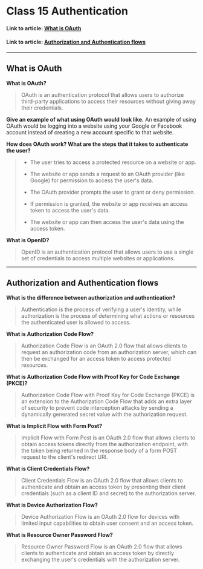 # Class 15 Authentication

#### Link to article: [What is OAuth](https://www.csoonline.com/article/3216404/what-is-oauth-how-the-open-authorization-framework-works.html)

#### Link to article: [Authorization and Authentication flows](https://auth0.com/docs/get-started/authentication-and-authorization-flow)

>

***

## What is OAuth

**What is OAuth?**
> OAuth is an authentication protocol that allows users to authorize third-party applications to access their resources without giving away their credentials.

**Give an example of what using OAuth would look like.** An example of using OAuth would be logging into a website using your Google or Facebook account instead of creating a new account specific to that website.

**How does OAuth work? What are the steps that it takes to authenticate the user?**
>
>- The user tries to access a protected resource on a website or app.
>
>- The website or app sends a request to an OAuth provider (like Google) for permission to access the user's data.
>
>- The OAuth provider prompts the user to grant or deny permission.
>
>- If permission is granted, the website or app receives an access token to access the user's data.
>
>- The website or app can then access the user's data using the access token.

**What is OpenID?**
> OpenID is an authentication protocol that allows users to use a single set of credentials to access multiple websites or applications.

***

## Authorization and Authentication flows

**What is the difference between authorization and authentication?**
> Authentication is the process of verifying a user's identity, while authorization is the process of determining what actions or resources the authenticated user is allowed to access.

**What is Authorization Code Flow?**
> Authorization Code Flow is an OAuth 2.0 flow that allows clients to request an authorization code from an authorization server, which can then be exchanged for an access token to access protected resources.

**What is Authorization Code Flow with Proof Key for Code Exchange (PKCE)?**
> Authorization Code Flow with Proof Key for Code Exchange (PKCE) is an extension to the Authorization Code Flow that adds an extra layer of security to prevent code interception attacks by sending a dynamically generated secret value with the authorization request.

**What is Implicit Flow with Form Post?**
> Implicit Flow with Form Post is an OAuth 2.0 flow that allows clients to obtain access tokens directly from the authorization endpoint, with the token being returned in the response body of a form POST request to the client's redirect URI.

**What is Client Credentials Flow?**
> Client Credentials Flow is an OAuth 2.0 flow that allows clients to authenticate and obtain an access token by presenting their client credentials (such as a client ID and secret) to the authorization server.

**What is Device Authorization Flow?**
> Device Authorization Flow is an OAuth 2.0 flow for devices with limited input capabilities to obtain user consent and an access token.

**What is Resource Owner Password Flow?**
> Resource Owner Password Flow is an OAuth 2.0 flow that allows clients to authenticate and obtain an access token by directly exchanging the user's credentials with the authorization server.
